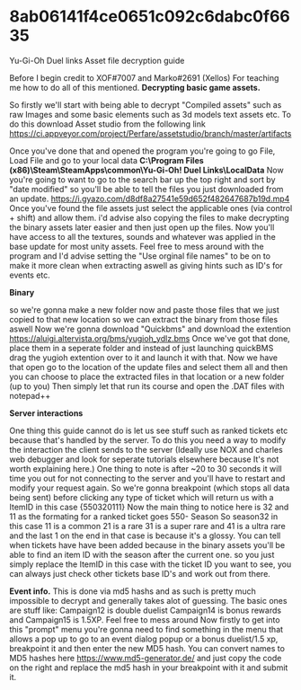 # 8ab06141f4ce0651c092c6dabc0f6635
Yu-Gi-Oh Duel links Asset file decryption guide  

Before I begin credit to XOF#7007 and Marko#2691 (Xellos) For teaching me how to do all of this mentioned.
**Decrypting basic game assets.**

So firstly we'll start with being able to decrypt "Compiled assets" such as raw Images and some basic elements such as 3d models text assets etc. To do this download Asset studio from the following link https://ci.appveyor.com/project/Perfare/assetstudio/branch/master/artifacts

Once you've done that and opened the program you're going to go 
File, Load File and go to your local data **C:\Program Files (x86)\Steam\SteamApps\common\Yu-Gi-Oh! Duel Links\LocalData** 
Now you're going to want to go to the search bar up the top right and sort by "date modified" so you'll be able to tell the files you just downloaded from an update. https://i.gyazo.com/d8df8a27541e59d652f482647687b19d.mp4 
Once you've found the file assets just select the applicable ones (via control + shift) and allow them. i'd advise also copying the files to make decrypting the binary assets later easier and then just open up the files.
Now you'll have access to all the textures, sounds and whatever was applied in the base update for most unity assets. Feel free to mess around with the program and I'd advise setting the "Use orginal file names" to be on to make it more clean when extracting aswell as giving hints such as ID's for events etc.

**Binary**

so we're gonna make a new folder now and paste those files that we just copied to that new location so we can extract the binary from those files aswell 
Now we're gonna download "Quickbms" and download the extention https://aluigi.altervista.org/bms/yugioh_ydlz.bms 
Once we've got that done, place them in a seperate folder and instead of just launching quickBMS drag the yugioh extention over to it and launch it with that.
Now we have that open go to the location of the update files and select them all and then you can choose to place the extracted files in that location or a new folder (up to you)
Then simply let that run its course and open the .DAT files with notepad++

**Server interactions** 

One thing this guide cannot do is let us see stuff such as ranked tickets etc because that's handled by the server. 
To do this you need a way to modify the interaction the client sends to the server (Ideally use NOX and charles web debugger and look for seperate tutorials elsewhere because It's not worth explaining here.)  One thing to note is after ~20 to 30 seconds it will time you out for not connecting to the server and you'll have to restart and modify your request again.
So we're gonna breakpoint (which stops all data being sent) before clicking any type of ticket which will return us with a ItemID in this case {550320111} Now the main thing to notice here is 32 and 11 as the formating for a ranked ticket goes 550- Season So season32 in this case 11 is a common 21 is a rare 31 is a super rare and 41 is a ultra rare and the last 1 on the end in that case is because it's a glossy. You can tell when tickets have have been added because in the binary assets you'll be able to find an item ID with the season after the current one. so you just simply replace the ItemID in this case with the ticket ID you want to see, you can always just check other tickets base ID's and work out from there.

**Event info.**
This is done via md5 hashs and as such is pretty much impossible to decrypt and generally takes alot of guessing. The basic ones are stuff like:
Campaign12 is double duelist Campaign14 is bonus rewards and Campaign15 is 1.5XP. Feel free to mess around
Now firstly to get into this "prompt" menu you're gonna need to find something in the menu that allows a pop up to go to an event dialog popup or a bonus duelist/1.5 xp, breakpoint it and then enter the new MD5 hash. You can convert names to MD5 hashes here https://www.md5-generator.de/ and just copy the code on the right and replace the md5 hash in your breakpoint with it and submit it.
